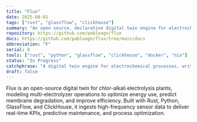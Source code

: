 ```yaml
---
title: "Flux"
date: 2025-08-01
tags: ["rust", "glassflow", "clickhouse"]
summary: "An open source, declarative digital twin engine for electrochemical processes, written in Rust."
repository: https://github.com/pabloagn/flux
docs: https://github.com/pabloagn/flux/tree/main/docs
abbreviation: "F"
serial: 8
tools: ["rust", "python", "glassflow", "clickhouse", "docker", "nix"]
status: "In Progress"
catchphrase: "A digital twin engine for electrochemical processes, written in Rust"
draft: false
---
```


Flux is an open-source digital twin for chlor-alkali electrolysis plants, modeling multi-electrolyzer operations to optimize energy use, predict membrane degradation, and improve efficiency. Built with Rust, Python, GlassFlow, and ClickHouse, it ingests high-frequency sensor data to deliver real-time KPIs, predictive maintenance, and process optimization.

